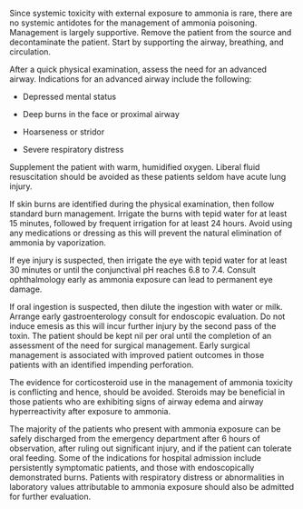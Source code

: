 Since systemic toxicity with external exposure to ammonia is rare, there are no systemic antidotes for the management of ammonia poisoning. Management is largely supportive. Remove the patient from the source and decontaminate the patient. Start by supporting the airway, breathing, and circulation.

After a quick physical examination, assess the need for an advanced airway. Indications for an advanced airway include the following:

- Depressed mental status

- Deep burns in the face or proximal airway

- Hoarseness or stridor

- Severe respiratory distress

Supplement the patient with warm, humidified oxygen. Liberal fluid resuscitation should be avoided as these patients seldom have acute lung injury.

If skin burns are identified during the physical examination, then follow standard burn management. Irrigate the burns with tepid water for at least 15 minutes, followed by frequent irrigation for at least 24 hours. Avoid using any medications or dressing as this will prevent the natural elimination of ammonia by vaporization.

If eye injury is suspected, then irrigate the eye with tepid water for at least 30 minutes or until the conjunctival pH reaches 6.8 to 7.4. Consult ophthalmology early as ammonia exposure can lead to permanent eye damage.

If oral ingestion is suspected, then dilute the ingestion with water or milk. Arrange early gastroenterology consult for endoscopic evaluation. Do not induce emesis as this will incur further injury by the second pass of the toxin. The patient should be kept nil per oral until the completion of an assessment of the need for surgical management. Early surgical management is associated with improved patient outcomes in those patients with an identified impending perforation.

The evidence for corticosteroid use in the management of ammonia toxicity is conflicting and hence, should be avoided. Steroids may be beneficial in those patients who are exhibiting signs of airway edema and airway hyperreactivity after exposure to ammonia.

The majority of the patients who present with ammonia exposure can be safely discharged from the emergency department after 6 hours of observation, after ruling out significant injury, and if the patient can tolerate oral feeding. Some of the indications for hospital admission include persistently symptomatic patients, and those with endoscopically demonstrated burns. Patients with respiratory distress or abnormalities in laboratory values attributable to ammonia exposure should also be admitted for further evaluation.